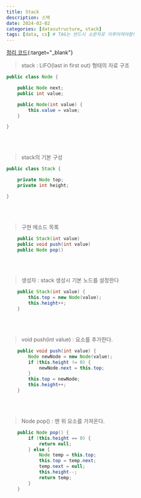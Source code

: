 ```yaml
---
title: Stack
description: 스택
date: 2024-02-02
categories: [datasutructure, stack]
tags: [data, cs] # TAG는 반드시 소문자로 이루어져야함!
---
```


[정리 코드](https://github.com/AngryPig123/datasutructure/tree/stack-queues){:target="\_blank"}

> stack : LIFO(last in first out) 형태의 자료 구조

```java
public class Node {

    public Node next;
    public int value;

    public Node(int value) {
        this.value = value;
    }

}
```

<br><br>

> stack의 기본 구성

```java
public class Stack {

    private Node top;
    private int height;

}
```

<br><br>

> 구현 메소드 목록

```java
    public Stack(int value)
    public void push(int value)
    public Node pop()
```



<br><br>

> 생성자 : stack 생성시 기본 노드를 설정한다

```java
    public Stack(int value) {
        this.top = new Node(value);
        this.height++;
    }
```

<br><br>

> void push(int value) : 요소를 추가한다.

```java
    public void push(int value) {
        Node newNode = new Node(value);
        if (this.height != 0) {
            newNode.next = this.top;
        }
        this.top = newNode;
        this.height++;
    }
```

<br><br>

> Node pop() : 맨 위 요소를 가져온다.

```java
    public Node pop() {
        if (this.height == 0) {
            return null;
        } else {
            Node temp = this.top;
            this.top = temp.next;
            temp.next = null;
            this.height--;
            return temp;
        }
    }
```
